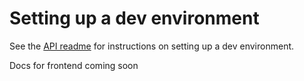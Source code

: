 # Setting up a dev environment

See the [API readme](https://github.com/hack-as-a-service/api#readme) for instructions on setting up a dev environment.

Docs for frontend coming soon